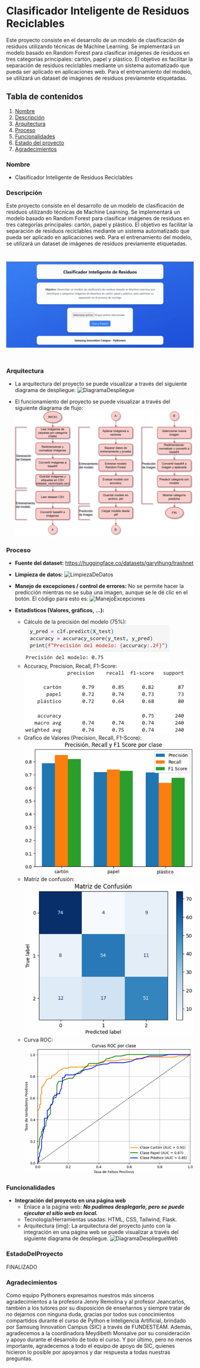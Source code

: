 # Clasificador Inteligente de Residuos Reciclables

Este proyecto consiste en el desarrollo de un modelo de clasificación de residuos utilizando técnicas de Machine Learning. Se implementará un modelo basado en Random Forest para clasificar imágenes de residuos en tres categorías principales: cartón, papel y plástico. El objetivo es facilitar la separación de residuos reciclables mediante un sistema automatizado que pueda ser aplicado en aplicaciones web. Para el entrenamiento del modelo, se utilizará un dataset de imágenes de residuos previamente etiquetadas.

## Tabla de contenidos

1. [Nombre](#Nombre)
2. [Descripción](#Descripción)
3. [Arquitectura](#Arquitectura)
4. [Proceso](#Proceso)
5. [Funcionalidades](#Funcionalidades)
6. [Estado del proyecto](#EstadoDelProyecto)
7. [Agradecimientos](#Agradecimientos)


### Nombre
* Clasificador Inteligente de Residuos Reciclables

### Descripción
Este proyecto consiste en el desarrollo de un modelo de clasificación de residuos utilizando técnicas de Machine Learning. Se implementará un modelo basado en Random Forest para clasificar imágenes de residuos en tres categorías principales: cartón, papel y plástico. El objetivo es facilitar la separación de residuos reciclables mediante un sistema automatizado que pueda ser aplicado en aplicaciones web. Para el entrenamiento del modelo, se utilizará un dataset de imágenes de residuos previamente etiquetadas.

![ProyectoGIF](img/ProyectoGIF.gif)

### Arquitectura
- La arquitectura del proyecto se puede visualizar a través del siguiente diagrama de despliegue:
    ![DiagramaDespliegue](img/DiagramaDespliegue.png)

- El funcionamiento del proyecto se puede visualizar a través del siguiente diagrama de flujo:
    ![Flujograma](img/Flujograma.png)

### Proceso

* **Fuente del dataset:** https://huggingface.co/datasets/garythung/trashnet

* **Limpieza de datos:**
    ![LimpiezaDeDatos](img/LimpiezaDeDatos.png)

* **Manejo de excepciones / control de errores:**  No se permite hacer la predicción mientras no se suba una imagen, aunque se le dé clic en el botón. El código para esto es:
    ![ManejoExcepciones](img/ManejoExcepciones.png)

* **Estadísticos (Valores, gráficos, …):**
    - Cálculo de la precisión del modelo (75%):
        ![PrecisCalculoPrecisionión](img/CalculoPrecision.png)
    - Accuracy, Precision, Recall, F1-Score:
        ![Valores](img/Valores.png)
    - Grafico de Valores (Precision, Recall, F1-Score):
        ![GraficoValores](img/GraficoValores.png)
    - Matriz de confusión:
        ![MatrizConfusion](img/MatrizConfusion.png)
    - Curva ROC:
        ![CurvaROC](img/CurvaROC.png)

### Funcionalidades

- **Integración del proyecto en una página web**
    - Enlace a la página web: ***No pudimos desplegarlo, pero se puede ejecutar el sitio web en local.***
    - Tecnología/Herramientas usadas: HTML, CSS, Tailwind, Flask.
    - Arquitectura (img): La arquitectura del proyecto junto con la integración en una página web se puede visualizar a través del siguiente diagrama de despliegue.
    ![DiagramaDespliegueWeb](img/DiagramaDespliegueWeb.png)

### EstadoDelProyecto
FINALIZADO

### Agradecimientos
Como equipo Pythoners expresamos nuestros más sinceros agradecimientos a la profesora Jenny Remolina y al profesor Jeancarlos, también a los tutores por su disposición de enseñarnos y siempre tratar de no dejarnos con ninguna duda, gracias por todos sus conocimientos compartidos durante el curso de Python e Inteligencia Artificial, brindado por Samsung Innovation Campus (SIC) a través de FUNDESTEAM. Además, agradecemos a la coordinadora Meydibeth Monsalve por su consideración y apoyo durante el desarrollo de todo el curso. Y por último, pero no menos importante, agradecemos a todo el equipo de apoyo de SIC, quienes hicieron lo posible por apoyarnos y dar respuesta a todas nuestras preguntas.